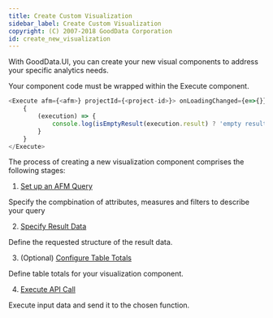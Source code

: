 ```yaml
---
title: Create Custom Visualization 
sidebar_label: Create Custom Visualization
copyright: (C) 2007-2018 GoodData Corporation
id: create_new_visualization
---
```


With GoodData.UI, you can create your new visual components to address your specific analytics needs.

Your component code must be wrapped within the Execute component.

```javascript
<Execute afm={<afm>} projectId={<project-id>}> onLoadingChanged={e=>{}} onError={e=>{}}>
    {
        (execution) => {
            console.log(isEmptyResult(execution.result) ? 'empty result' : execution.result);
        }
    }
</Execute>
```

The process of creating a new visualization component comprises the following stages:

1. [Set up an AFM Query](afm.md)

Specify the compbination of attributes, measures and filters to describe your query

2. [Specify Result Data](result_specification.md)

Define the requested structure of the result data.

3. (Optional) [Configure Table Totals](table_totals_in_execution_context.md)

Define table totals for your visualization component.

4. [Execute API Call](execution_rest_api_and_results.md)

Execute input data and send it to the chosen function.
